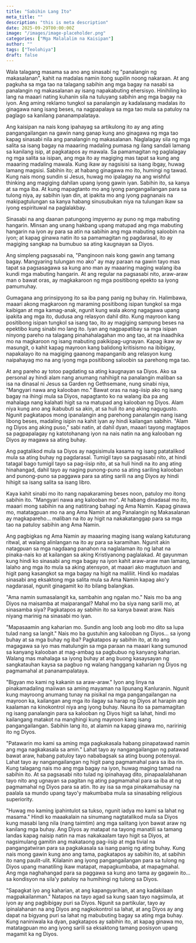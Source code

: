 ```yaml
---
title: "Sabihin Lang Ito"
meta_title: ""
description: "this is meta description"
date: 2025-09-29T00:00:00Z
image: "/images/image-placeholder.png"
categories: ["Mga Malalalim na Kaisipan"]
author: ""
tags: ["Teolohiya"]
draft: false
---
```


Wala talagang masama sa ano ang sinasabi ng "panalangin ng makasalanan", kahit na madalas namin itong supilin noong nakaraan. At ang pagkuha sa mga tao na talagang sabihin ang mga bagay na nasabi sa panalangin ng makasalanan ay isang napakabuting ehersisyo. Hinihiling ko lang na maaari nating kuhanin sila na tuluyang sabihin ang mga bagay na iyon. Ang aming reklamo tungkol sa panalangin ay kadalasang madalas ito ginagawa nang isang beses, na nagpapalaya sa mga tao mula sa patuloy na paglago sa kanilang pananampalataya.  
  
Ang kaisipan na nais kong ipahayag sa artikulong ito ay ang ating pangangailangan na gawin nang ganap kung ano ginagawa ng mga tao kapag sinasabi nila ang panalangin ng makasalanan. Naglalagay sila ng mga salita sa isang bagay na maaaring madaling pumasa ng ilang sandali lamang sa kanilang isip, at pagkatapos ay mawala. Sa pamamagitan ng paglalagay ng mga salita sa isipan, ang mga ito ay magiging mas tapat sa kung ang maaaring madaling mawala. Kung ikaw ay nagsisisi sa isang ibgay, huwag lamang magsisi. Sabihin ito; at habang ginagawa mo ito, humingi ng tawad. Kung nais mong sundin si Jesus, huwag mo ipalagay na ang wishful thinking ang magiging dahilan upang iyong gawin iyan. Sabihin ito, sa kanya at sa mga iba. At kung mapagtanto mo ang iyong pangangailangan para sa tulong niya, ay sabihin iyan din, at ipakita mo ang iyong pagnanais na makipagtulungan sa kanya habang sinusubukan niya na tulungan ikaw sa iyong espirituwal na paglalakbay.  
  
Sinasabi na ang daanan patungong impyerno ay puno ng mga mabuting hangarin. Minsan ang unang hakbang upang matupad ang mga mabuting hangarin na iyon ay para sa atin na sabihin ang mga mabuting saloobin na iyon; at kapag ginawa natin ito sa pamamagitan ng pagdarasal, ito ay magiging sangkap na bumubuo sa ating kaugnayan sa Diyos.  
  
Ang simpleng pagsasabi na, "Panginoon nais kong gawin ang tamang bagay. Mangyaring tulungan mo ako" ay may paraan na gawin tayo mas tapat sa pagsasagawa sa kung ano man ay maaaring maging walang iba kundi mga mabuting hangarin. At ang regular na pagsasabi nito, araw-araw man o bawat oras, ay magkakaroon ng mga positibong epekto sa iyong pamumuhay.  
  
Gumagana ang prinsipyong ito sa iba pang panig ng buhay rin. Halimbawa, maaari akong magkaroon ng maraming positibong isipan tungkol sa mga kaibigan at mga kamag-anak, ngunit kung wala akong nagagawa upang ipakita ang mga ito, dudusa ang relasyon dahil dito. Kung mayroon kang positibong isipan tungkol sa isang tao, ito ay magiging sampung beses na epektibo kung sinabi mo lang ito. Iyan ang nagpapatibay sa mga isipan ninyong pareho na talagang pinahahalagahan mo ang tao, at na inaadhika mo na magkaroon ng isang mabuting pakikipag-ugnayan. Kapag ikaw ay masungit, o kahit kapag mayroon kang balidong kritisismo na ibibigay, napakalayo ito na magiging gaanong mapanganib ang relasyon kung naipahayag mo na ang iyong mga positibong saloobin sa parehong mga tao.  
  
At ang pareho ay totoo pagdating sa ating kaugnayan sa Diyos. Ako sa personal ay hindi alam nang anumang nahihigit na panalangin maliban sa isa na dinasal ni Jesus sa Garden ng Gethsemane, nung sinabi niya, "Mangyari nawa ang kalooban mo." Bawat oras na nag-iisip ako ng isang bagay na ihingi mula sa Diyos, napagtanto ko na walang iba pa ang mahalaga nang kalahati higit sa na matupad ang kalooban ng Diyos. Alam niya kung ano ang ikabubuti sa akin, at sa huli ito ang aking nagugusto. Ngunit pagkatapos mong ipanalangin ang parehong panalangin nang isang libong beses, madaling isipin na kahit iyan ay hindi kailangan sabihin. "Alam ng Diyos ang aking puso," sabi natin, at dahil dyan, maaari tayong magtapos sa pagpapalagay ng katotohanang iyon na nais natin na ang kalooban ng Diyos ay magawa sa ating buhay.  
  
Ang pagtalikod mula sa Diyos ay nagsisimula kasama ng isang patatalikod mula sa ating buhay ng pagdarasal. Tumigil tayo sa pagsasabi nito, at hindi tatagal bago tumigil tayo sa pag-iisip nito, at sa huli hindi na ito ang ating hinahangad, dahil tayo ay naging punong-puno sa ating sariling kalooban and punong-puno sa paggawa para sa ating sarili na ang Diyos ay hindi hihigit sa isang salita sa isang libro.  
  
Kaya kahit sinabi mo ito nang napakaraming beses noon, patuloy mo itong sabihin ito. "Mangyari nawa ang kalooban mo". At habang dinadasal mo ito, maaari mong sabihin na ang natitirang bahagi ng Ama Namin. Kapag ginawa mo, matatagpuan mo na ang Ama Namin at ang Panalangin ng Makasalanan ay magkapareho... maliban na ito ay higit na nakakatanggap para sa mga tao na patuloy sabihin ang Ama Namin.  
  
Ang pagbigkas ng Ama Namin ay maaaring maging isang walang katuturang ritwal, at walang alinlangan na ito ay para sa karamihan. Ngunit akin natagpuan sa mga nagdaang panahon na naglalaman ito ng lahat na pinaka-nais ko at kailangan sa aking Kristiyanong paglalakad. At gayunman kung hindi ko sinasabi ang mga bagay na iyon kahit araw-araw man lamang, lalaho ang mga ito mula sa aking atensyon, at maaari ako magtutuon and higit pang kasangkot sa mga bagay na higit na maliliit. Hindi ko madalas sinasabi ang eksaktong mga salita mula sa Ama Namin kapag ako'y nagdarasal, ngunit ginagamit ko ito bilang balangkas.  
  
"Ama namin sumasalangit ka, sambahin ang ngalan mo." Nais mo ba ang Diyos na maisamba at maiparangal? Mahal mo ba siya nang sarili mo, at sinasamba siya? Pagkatapos ay sabihin ito sa kanya bawat araw. Nais niyang marinig na sinasabi mo iyan.  
  
"Mapasaamin ang kaharian mo. Sundin ang loob ang loob mo dito sa lupa tulad nang sa langit." Nais mo ba gustuhin ang kalooban ng Diyos... sa iyong buhay at sa mga buhay ng iba? Pagkatapos ay sabihin ito, at ito ang magagawa sa iyo mas matulungin sa mga paraan na maaari kang sumunod sa kanyang kalooban at mag-ambag sa pagbubuo ng kanyang kaharian. Walang mas mahalaga sa iyong buhay at ang buong kasaysayan ng sangkatauhan kaysa sa pagbuo ng walang hanggang kaharian ng Diyos ng pagmamahal at pananampalataya.  
  
"Bigyan mo kami ng kakanin sa araw-araw." Iyon ang linya na pinakamadaling maiiwan sa aming mayaman na lipunang Kanluranin. Ngunit kung mayroong anumang tunay na pisikal na mga pangangailangan na mayroon ka, kailangan ang mga ito ilagay sa harap ng Diyos at harapin ang kaalaman na kinokontrol niya ang iyong buhay. Nauna ito sa pamamagitan ng isang panalangin para sa kalooban ng Diyos higit sa lahat, hindi mo kailangang matakot na manghingi kung mayroon kang isang pangangailangan. Sabihin lang ito, at alamin na kapag ginawa mo, naririnig ito ng Diyos.  
  
"Patawarin mo kami sa aming mga pagkakasala habang pinapatawad namin ang mga nagkakasala sa amin." Lahat tayo ay nangangailangan ng patawad bawat araw, habang patuloy tayo nababagsak sa ating buong potensyal. Lahat tayo ay nangangailangan ng higit pang pagmamahal para sa iba rin. Kung talagang nais mo ang mga bagay na iyon, huwag maging tamad na sabihin ito. At sa pagsasabi nito tulad ng ipinahayag dito, pinapaalalahanan tayo nito ang ugnayan sa pagitan ng ating pagmamahal para sa iba at ng pagmamahal ng Diyos para sa atin. Ito ay isa sa mga pinakamahusay na paalala sa mundo upang tayo'y makumbaba mula sa sinasabing religious superiority.  
  
"Huwag mo kaming ipahintulot sa tukso, ngunit iadya mo kami sa lahat ng masama." Hindi ko maaakalain na sinumang nagtatalikod mula sa Diyos kung masabi lang nila (nang taimtim) ang mga salitang iyon bawat araw ng kanilang mga buhay. Ang Diyos ay matapat na tayong manatili sa tamang landas kapag naisip natin na mas nakakaalam tayo higit sa Diyos, at nagsimulang gamitin ang makataong pag-iisip at mga tivial na pangangatwiran para sa pagkakasala sa isang panig ng ating buhay. Kung nais mong gawin kung ano ang tama, pagkatapos ay sabihin ito, at sabihin ito nang paulit-ulit. Kilalanin ang iyong pangangailangan para sa tulong ng Diyos upang manatiling ikaw matapat, mapagkumbaba, at mapagmahal. Ang mga naghahangad para sa paggawa sa kung ano tama ay gagawin ito... sa kondisyon na sila'y patuloy na humihingi ng tulong sa Diyos.  
  
"Sapagkat iyo ang kaharian, at ang kapangyarihan, at ang kadakilaan magpakailanman." Natapos na tayo agad sa kung saan tayo nagsimula, at iyon ay ang pagbibigay puri sa Diyos. Ngunit sa partikular, tayo ay ipinalahanan na ang Diyos ang nagkokontrol sa lahat, at ang Diyos ay ang dapat na bigyang puri sa lahat ng mabubuting bagay sa ating mga buhay. Kung naniniwala ka dyan, pagkatapos ay sabihin ito, at kapag ginawa mo, matatagpuan mo ang iyong sarili sa eksaktong tamang posisyon upang magamit ka ng Diyos.  
